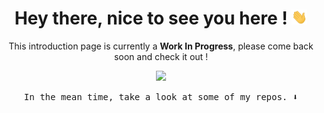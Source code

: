 <h1 align="center">
    Hey there, nice to see you here !
    <img src="https://github.com/ViniciusLavrador/ViniciusLavrador/blob/main/wave.gif?raw=true" width="25px">
</h1>

<p align="center">
    This introduction page is currently a <b>Work In Progress</b>, please come back soon and check it out !
</p>

<p align="center">
    <image width="300" src="https://media1.giphy.com/media/xlVvWxyeUJsDcHPMsO/giphy.gif"/>
</P>

<p align="center"><samp>In the mean time, take a look at some of my repos.<samp> ⬇️</p>

<!--**ViniciusLavrador/ViniciusLavrador** is a ✨ _special_ ✨ repository because its `README.md` (this file) appears on your GitHub profile.

Here are some ideas to get you started:

-   🔭 I’m currently working on ...
-   🌱 I’m currently learning ...
-   👯 I’m looking to collaborate on ...
-   🤔 I’m looking for help with ...
-   💬 Ask me about ...
-   📫 How to reach me: ...
-   😄 Pronouns: ...
-   ⚡ Fun fact: ...
    -->
